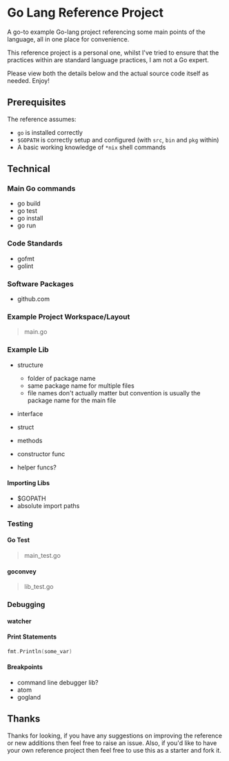 
# Go Lang Reference Project

A go-to example Go-lang project referencing some main points of the language, all in one place for convenience.

This reference project is a personal one, whilst I've tried to ensure that the practices within are standard language practices, I am not a Go expert.

Please view both the details below and the actual source code itself as needed. Enjoy!

## Prerequisites

The reference assumes:

- `go` is installed correctly
- `$GOPATH` is correctly setup and configured (with `src`, `bin` and `pkg` within)
- A basic working knowledge of `*nix` shell commands

## Technical

### Main Go commands

- go build
- go test
- go install
- go run

### Code Standards

- gofmt
- golint

### Software Packages

- github.com

### Example Project Workspace/Layout

> main.go

### Example Lib

- structure
    - folder of package name
    - same package name for multiple files
    - file names don't actually matter but convention is usually the package name for the main file

- interface
- struct
- methods
- constructor func
- helper funcs?

#### Importing Libs

- $GOPATH
- absolute import paths

### Testing

#### Go Test

> main_test.go

#### goconvey

> lib_test.go

### Debugging

#### watcher

#### Print Statements

```go
fmt.Println(some_var)
```

#### Breakpoints

- command line debugger lib?
- atom
- gogland

## Thanks

Thanks for looking, if you have any suggestions on improving the reference or new additions then feel free to raise an issue. Also, if you'd like to have your own reference project then feel free to use this as a starter and fork it.
